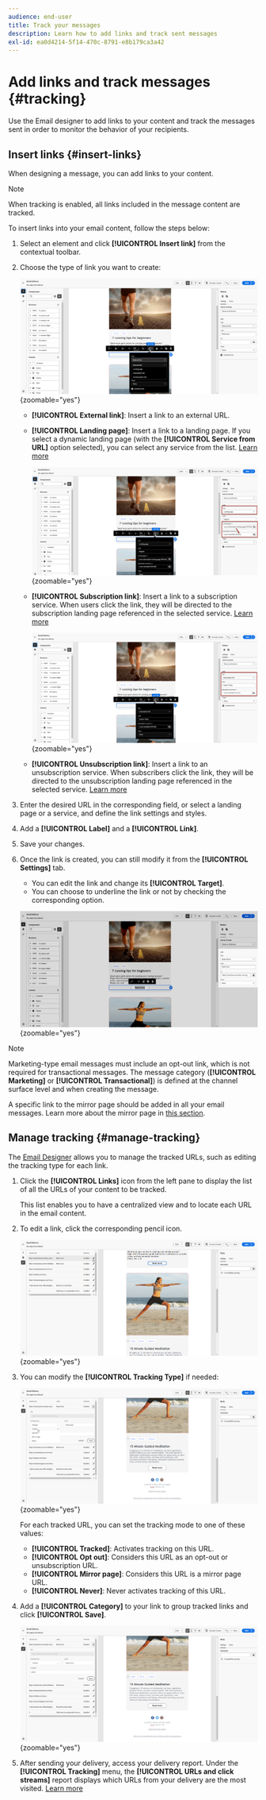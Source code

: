 ```yaml
---
audience: end-user
title: Track your messages
description: Learn how to add links and track sent messages
exl-id: ea0d4214-5f14-470c-8791-e8b179ca3a42
---
```

# Add links and track messages {#tracking}

Use the Email designer to add links to your content and track the messages sent in order to monitor the behavior of your recipients.

## Insert links {#insert-links}

When designing a message, you can add links to your content.

>[!NOTE]
>
>When tracking is enabled, all links included in the message content are tracked.

To insert links into your email content, follow the steps below:

1. Select an element and click **[!UICONTROL Insert link]** from the contextual toolbar.

1. Choose the type of link you want to create:

    ![](assets/message-tracking-insert-link.png){zoomable="yes"}

    * **[!UICONTROL External link]**: Insert a link to an external URL.

    * **[!UICONTROL Landing page]**: Insert a link to a landing page. If you select a dynamic landing page (with the **[!UICONTROL Service from URL]** option selected), you can select any service from the list. [Learn more ](../landing-pages/create-lp.md#define-actions-on-form-submission) 

        ![](assets/email-link-to-landing-page.png){zoomable="yes"}

    * **[!UICONTROL Subscription link]**: Insert a link to a subscription service. When users click the link, they will be directed to the subscription landing page referenced in the selected service. [Learn more ](../audience/manage-services.md#create-service)

        ![](assets/service-create-default-lp-link.png){zoomable="yes"}

    * **[!UICONTROL Unsubscription link]**: Insert a link to an unsubscription service. When subscribers click the link, they will be directed to the unsubscription landing page referenced in the selected service. [Learn more ](../audience/manage-services.md#create-service)

    <!--* **[!UICONTROL Mirror page]**: Add a link to display the email content in a web browser. [Learn more]-->

1. Enter the desired URL in the corresponding field, or select a landing page or a service, and define the link settings and styles. 

1. Add a **[!UICONTROL Label]** and a **[!UICONTROL Link]**.

1. Save your changes.

1. Once the link is created, you can still modify it from the **[!UICONTROL Settings]** tab. 

    * You can edit the link and change its **[!UICONTROL Target]**.
    * You can choose to underline the link or not by checking the corresponding option.

    ![](assets/message-tracking-link-settings.png){zoomable="yes"}

>[!NOTE]
>
>Marketing-type email messages must include an opt-out link, which is not required for transactional messages. The message category (**[!UICONTROL Marketing]** or **[!UICONTROL Transactional]**) is defined at the channel surface level and when creating the message.

A specific link to the mirror page should be added in all your email messages. Learn more about the mirror page in [this section](mirror-page.md).

## Manage tracking {#manage-tracking}

The [Email Designer](create-email-content.md) allows you to manage the tracked URLs, such as editing the tracking type for each link.

1. Click the **[!UICONTROL Links]** icon from the left pane to display the list of all the URLs of your content to be tracked.

    This list enables you to have a centralized view and to locate each URL in the email content.

1. To edit a link, click the corresponding pencil icon.

    ![](assets/message-tracking-edit-links.png){zoomable="yes"}

1. You can modify the **[!UICONTROL Tracking Type]** if needed:

   ![](assets/message-tracking-edit-a-link.png){zoomable="yes"}

    For each tracked URL, you can set the tracking mode to one of these values:

    * **[!UICONTROL Tracked]**: Activates tracking on this URL.
    * **[!UICONTROL Opt out]**: Considers this URL as an opt-out or unsubscription URL.
    * **[!UICONTROL Mirror page]**: Considers this URL is a mirror page URL.
    * **[!UICONTROL Never]**: Never activates tracking of this URL. <!--This information is saved: if the URL appears again in a future message, its tracking is automatically deactivated.-->

1. Add a **[!UICONTROL Category]** to your link to group tracked links and click **[!UICONTROL Save]**.

    ![](assets/message-tracking-edit-a-link_2.png){zoomable="yes"}

1. After sending your delivery, access your delivery report. Under the **[!UICONTROL Tracking]** menu, the **[!UICONTROL URLs and click streams]** report displays which URLs from your delivery are the most visited. [Learn more](../reporting/gs-reports.md)
